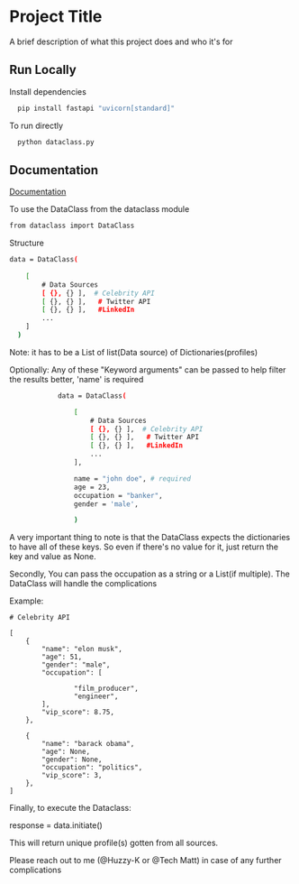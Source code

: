 
# Project Title

A brief description of what this project does and who it's for


## Run Locally


Install dependencies

```bash
  pip install fastapi "uvicorn[standard]"
```

To run directly 

```bash
  python dataclass.py
```


## Documentation

[Documentation](https://linktodocumentation)

To use the DataClass from the dataclass module 
```bash
from dataclass import DataClass
```

Structure
```bash
data = DataClass(
    
    [
        # Data Sources
        [ {}, {} ],  # Celebrity API
        [ {}, {} ],   # Twitter API
        [ {}, {} ],   #LinkedIn
        ...
    ] 
  )
```

Note: it has to be a List of list(Data source) of Dictionaries(profiles)

Optionally: Any of these "Keyword arguments" can be passed to help filter the results better, 'name' is required
```bash
            data = DataClass(

                [
                    # Data Sources
                    [ {}, {} ],  # Celebrity API
                    [ {}, {} ],   # Twitter API
                    [ {}, {} ],   #LinkedIn
                    ...
                ],

                name = "john doe", # required
                age = 23,
                occupation = "banker",
                gender = 'male',

                )
```


A very important thing to note is that the DataClass expects the dictionaries to have all of these keys.
So even if there's no value for it, just return the key and value as None.

Secondly, You can pass the occupation as a string or a List(if multiple). The DataClass will handle the complications

Example:

    # Celebrity API

    [
        {
            "name": "elon musk",
            "age": 51,
            "gender": "male",
            "occupation": [

                    "film_producer",
                    "engineer",
            ],
            "vip_score": 8.75,
        },

        {
            "name": "barack obama",
            "age": None,
            "gender": None,
            "occupation": "politics",
            "vip_score": 3,
        },
    ]



Finally, to execute the Dataclass:

response = data.initiate()


This will return unique profile(s) gotten from all sources.

Please reach out to me (@Huzzy-K or @Tech Matt) in case of any further complications
